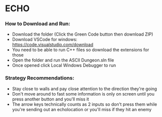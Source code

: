 # ECHO

### How to Download and Run: 
- Download the folder (Click the Green Code button then download ZIP)
- Download VSCode for windows: https://code.visualstudio.com/download 
- You need to be able to run C++ files so download the extensions for those 
- Open the folder and run the ASCII Dungeon.sln file 
- Once opened click Local Windows Debugger to run

### Strategy Recommendations: 
- Stay close to walls and pay close attention to the direction they're going
- Don't move around to fast some information is only on screen until you press another button and you'll miss it
- The arrow keys technically counts as 2 inputs so don't press them while you're sending out an echolocation or 
  you'll miss if they hit an enemy 

